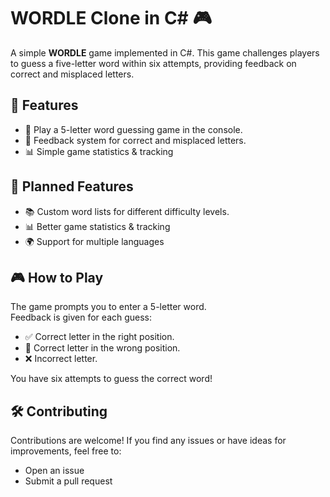 # WORDLE Clone in C# 🎮  

A simple **WORDLE** game implemented in C#. This game challenges players to guess a five-letter word within six attempts, providing feedback on correct and misplaced letters.

## 📌 Features  
- 📝 Play a 5-letter word guessing game in the console.  
- 🎨 Feedback system for correct and misplaced letters.
- 📊 Simple game statistics & tracking

## 🔮 Planned Features  
- 📚 Custom word lists for different difficulty levels.  
- 📊 Better game statistics & tracking  
- 🌍 Support for multiple languages

## 🎮 How to Play
The game prompts you to enter a 5-letter word.<br/>
Feedback is given for each guess:<br/>
- ✅ Correct letter in the right position.<br/>
- 🔄 Correct letter in the wrong position.<br/>
- ❌ Incorrect letter.
  
You have six attempts to guess the correct word!<br/>

## 🛠️ Contributing
Contributions are welcome! If you find any issues or have ideas for improvements, feel free to:
- Open an issue
- Submit a pull request
